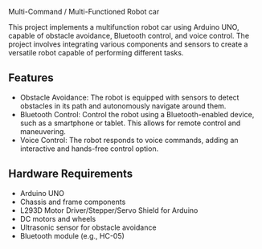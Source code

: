 Multi-Command / Multi-Functioned Robot car

This project implements a multifunction robot car using Arduino UNO, capable of obstacle avoidance, Bluetooth control, and voice control. 
The project involves integrating various components and sensors to create a versatile robot capable of performing different tasks.

## Features

- Obstacle Avoidance: The robot is equipped with sensors to detect obstacles in its path and autonomously navigate around them.
- Bluetooth Control: Control the robot using a Bluetooth-enabled device, such as a smartphone or tablet. This allows for remote control and maneuvering.
- Voice Control: The robot responds to voice commands, adding an interactive and hands-free control option.

## Hardware Requirements

- Arduino UNO
- Chassis and frame components
- L293D Motor Driver/Stepper/Servo Shield for Arduino
- DC motors and wheels
- Ultrasonic sensor for obstacle avoidance
- Bluetooth module (e.g., HC-05)
  
